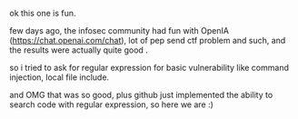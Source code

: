 ok this one is fun.

few days ago, the infosec community had fun with OpenIA (https://chat.openai.com/chat), lot of pep send ctf problem and such, and the results were actually quite good .

so i tried to ask for regular expression for basic vulnerability like command injection, local file include.




and OMG that was so good, plus github just implemented the ability to search code with regular expression, so here we are :)

